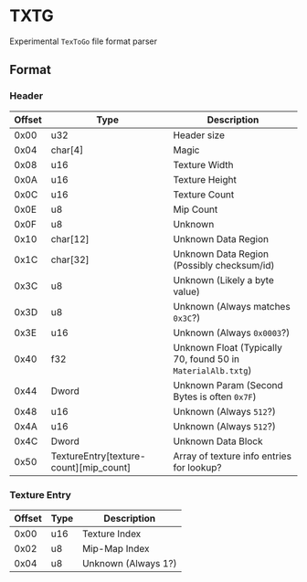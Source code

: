 # TXTG

Experimental `TexToGo` file format parser

## Format

### Header

| Offset | Type                                   | Description                                                  |
|--------|----------------------------------------|--------------------------------------------------------------|
| 0x00   | u32                                    | Header size                                                  |
| 0x04   | char[4]                                | Magic                                                        |
| 0x08   | u16                                    | Texture Width                                                |
| 0x0A   | u16                                    | Texture Height                                               |
| 0x0C   | u16                                    | Texture Count                                                |
| 0x0E   | u8                                     | Mip Count                                                    |
| 0x0F   | u8                                     | Unknown                                                      |
| 0x10   | char[12]                               | Unknown Data Region                                          |
| 0x1C   | char[32]                               | Unknown Data Region (Possibly checksum/id)                   |
| 0x3C   | u8                                     | Unknown (Likely a byte value)                                |
| 0x3D   | u8                                     | Unknown (Always matches `0x3C`?)                             |
| 0x3E   | u16                                    | Unknown (Always `0x0003`?)                                   |
| 0x40   | f32                                    | Unknown Float (Typically 70, found 50 in `MaterialAlb.txtg`) |
| 0x44   | Dword                                  | Unknown Param (Second Bytes is often `0x7F`)                 |
| 0x48   | u16                                    | Unknown (Always `512`?)                                      |
| 0x4A   | u16                                    | Unknown (Always `512`?)                                      |
| 0x4C   | Dword                                  | Unknown Data Block                                           |
| 0x50   | TextureEntry[texture-count][mip_count] | Array of texture info entries for lookup?                    |

### Texture Entry

| Offset | Type | Description         |
|--------|------|---------------------|
| 0x00   | u16  | Texture Index       |
| 0x02   | u8   | Mip-Map Index       |
| 0x04   | u8   | Unknown (Always 1?) |
